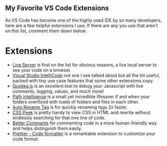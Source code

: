 ## My Favorite VS Code Extensions

As VS Code has become one of the highly used IDE by so many developers, here are a few helpful extensions I use. If there are any you use that aren't on this list, comment them down below.

# Extensions

- [Live Server](https://marketplace.visualstudio.com/items?itemName=ritwickdey.LiveServer) is first on the list for obvious reasons, a live local server to see your code on a browser.
-  [Visual Studio IntelliCode](https://marketplace.visualstudio.com/items?itemName=VisualStudioExptTeam.vscodeintellicode) not one I see talked about but all the bit useful, packed with tiny use case features that some other extensions copy. 
-  [Quokka.js](https://marketplace.visualstudio.com/items?itemName=WallabyJs.quokka-vscode) is an excellent tool to debug your Javascript with live comments, logging, values, and much more!
-  [Path Intellisense](https://marketplace.visualstudio.com/items?itemName=christian-kohler.path-intellisense) is a small yet incredible lifesaver if and when your folders overflood with loads of folders and files in each other.
-  [Auto Rename Tag](https://marketplace.visualstudio.com/items?itemName=formulahendry.auto-rename-tag) is for quickly renaming tags 2x faster.
-  [CSS Peek](https://marketplace.visualstudio.com/items?itemName=pranaygp.vscode-css-peek) is pretty handy to view CSS in HTML and rewrite without endlessly searching for that one line of code.
-  [Better Comments](https://marketplace.visualstudio.com/items?itemName=aaron-bond.better-comments) for commenting code in a more human-friendly way and helps distinguish them easily.
-  [Prettier - Code formatter](https://marketplace.visualstudio.com/items?itemName=esbenp.prettier-vscode) is a remarkable extension to customize your code format.
